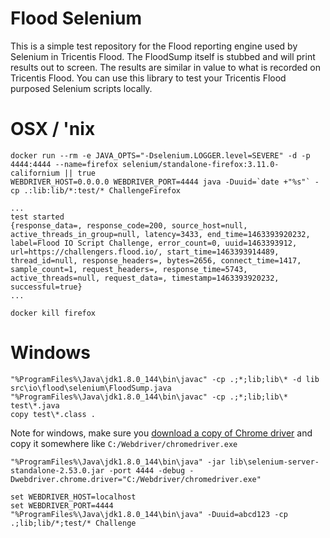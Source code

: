 # Flood Selenium

This is a simple test repository for the Flood reporting engine used by Selenium in Tricentis Flood. The FloodSump itself is stubbed and will print results out to screen. The results are similar in value to what is recorded on Tricentis Flood. You can use this library to test your Tricentis Flood purposed Selenium scripts locally.

# OSX / 'nix
```
docker run --rm -e JAVA_OPTS="-Dselenium.LOGGER.level=SEVERE" -d -p 4444:4444 --name=firefox selenium/standalone-firefox:3.11.0-californium || true
WEBDRIVER_HOST=0.0.0.0 WEBDRIVER_PORT=4444 java -Duuid=`date +"%s"` -cp .:lib:lib/*:test/* ChallengeFirefox

...
test started
{response_data=, response_code=200, source_host=null, active_threads_in_group=null, latency=3433, end_time=1463393920232, label=Flood IO Script Challenge, error_count=0, uuid=1463393912, url=https://challengers.flood.io/, start_time=1463393914489, thread_id=null, response_headers=, bytes=2656, connect_time=1417, sample_count=1, request_headers=, response_time=5743, active_threads=null, request_data=, timestamp=1463393920232, successful=true}
...

docker kill firefox
```

# Windows
```
"%ProgramFiles%\Java\jdk1.8.0_144\bin\javac" -cp .;*;lib;lib\* -d lib src\io\flood\selenium\FloodSump.java
"%ProgramFiles%\Java\jdk1.8.0_144\bin\javac" -cp .;*;lib;lib\* test\*.java
copy test\*.class .
```

Note for windows, make sure you [download a copy of Chrome driver](https://chromedriver.storage.googleapis.com/index.html) and copy it somewhere like `C:/Webdriver/chromedriver.exe`

```
"%ProgramFiles%\Java\jdk1.8.0_144\bin\java" -jar lib\selenium-server-standalone-2.53.0.jar -port 4444 -debug -Dwebdriver.chrome.driver="C:/Webdriver/chromedriver.exe"
```

```
set WEBDRIVER_HOST=localhost
set WEBDRIVER_PORT=4444
"%ProgramFiles%\Java\jdk1.8.0_144\bin\java" -Duuid=abcd123 -cp .;lib;lib/*;test/* Challenge
```

